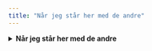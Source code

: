 ```yaml
---
title: "Når jeg står her med de andre"
---
```

<details>
  <summary><strong> Når jeg står her med de andre </strong></summary>
  <p><i>Melodi: Amore mio dai non essere gelosa </i><br><br>
  Når jeg står her med de andre drenge og piger <br>
  Så kan det føles som at tiden går i stå <br>
  For den kærlighed som findes på tribunen <br>
  Den er der ingenting i verden der kan slå <br><br>
  Og når Sydhavnens pirater sætter sejlet <br>
  Så er vi med i hver en by og hver en havn <br>
  Vi rejser landet rundt med trommer og kanoner <br>
  Vi er Frem og I vil kende vores navn</p>
</details>